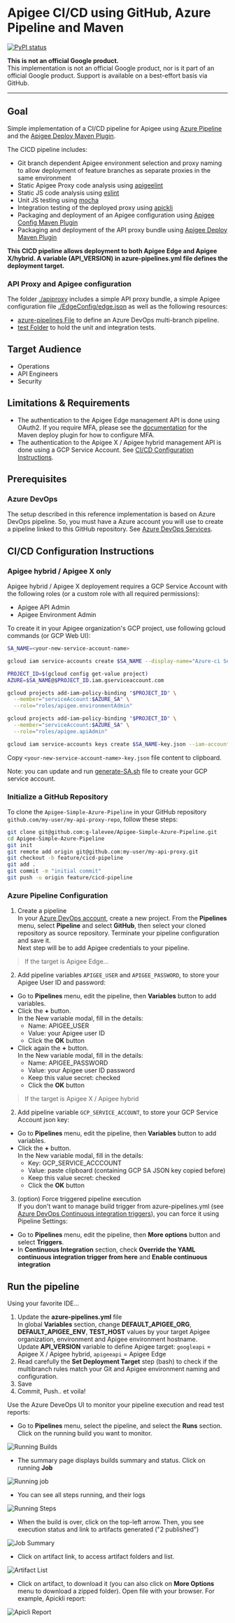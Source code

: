 # Apigee CI/CD using GitHub, Azure Pipeline and Maven 

[![PyPI status](https://img.shields.io/pypi/status/ansicolortags.svg)](https://pypi.python.org/pypi/ansicolortags/) 

**This is not an official Google product.**<BR>This implementation is not an official Google product, nor is it part of an official Google product. Support is available on a best-effort basis via GitHub.

***

## Goal

Simple implementation of a CI/CD pipeline for Apigee using
[Azure Pipeline](https://docs.microsoft.com/en-us/azure/devops/pipelines/get-started/what-is-azure-pipelines?view=azure-devops) and the [Apigee Deploy Maven Plugin](https://github.com/apigee/apigee-deploy-maven-plugin).

The CICD pipeline includes:

- Git branch dependent Apigee environment selection and proxy naming to allow
  deployment of feature branches as separate proxies in the same environment
- Static Apigee Proxy code analysis using [apigeelint](https://github.com/apigee/apigeelint)
- Static JS code analysis using [eslint](https://eslint.org/)
- Unit JS testing using [mocha](https://mochajs.org/)
- Integration testing of the deployed proxy using
  [apickli](https://github.com/apickli/apickli)
- Packaging and deployment of an Apigee configuration using
  [Apigee Config Maven Plugin](https://github.com/apigee/apigee-config-maven-plugin)
- Packaging and deployment of the API proxy bundle using
  [Apigee Deploy Maven Plugin](https://github.com/apigee/apigee-deploy-maven-plugin)

**This CICD pipeline allows deployment to both Apigee Edge and Apigee X/hybrid. A variable (API_VERSION) in azure-pipelines.yml file defines the deployment target.**



### API Proxy and Apigee configuration

The folder [./apiproxy](./apiproxy) includes a simple API proxy bundle, a simple Apigee configuration file [./EdgeConfig/edge.json](./EdgeConfig/edge.json) as well as the following resources:

- [azure-pipelines File](./azure-pipelines.yml) to define an Azure DevOps
  multi-branch pipeline.
- [test Folder](./test) to hold the unit and integration
  tests.


## Target Audience

- Operations
- API Engineers
- Security

## Limitations & Requirements

- The authentication to the Apigee Edge management API is done using OAuth2. If
  you require MFA, please see the [documentation](https://github.com/apigee/apigee-deploy-maven-plugin#oauth-and-two-factor-authentication)
  for the Maven deploy plugin for how to configure MFA.
- The authentication to the Apigee X / Apigee hybrid management API is done using a GCP Service Account. See [CI/CD Configuration Instructions](#CI/CD-Configuration-Instructions).

## Prerequisites

### Azure DevOps

The setup described in this reference implementation is based on Azure DevOps pipeline. So, you must have a Azure account you will use to create a pipeline linked to this GitHub repository. See [Azure DevOps Services](https://azure.microsoft.com/en-us/services/devops/).


## CI/CD Configuration Instructions

### Apigee hybrid / Apigee X only

Apigee hybrid / Apigee X deployement requires a GCP Service Account with the following roles (or a custom role with all required permissions):

- Apigee API Admin
- Apigee Environment Admin

To create it in your Apigee organization's GCP project, use following gcloud commands (or GCP Web UI):

```sh
SA_NAME=<your-new-service-account-name>

gcloud iam service-accounts create $SA_NAME --display-name="Azure-ci Service Account"

PROJECT_ID=$(gcloud config get-value project)
AZURE=$SA_NAME@$PROJECT_ID.iam.gserviceaccount.com

gcloud projects add-iam-policy-binding "$PROJECT_ID" \
  --member="serviceAccount:$AZURE_SA" \
  --role="roles/apigee.environmentAdmin"

gcloud projects add-iam-policy-binding "$PROJECT_ID" \
  --member="serviceAccount:$AZURE_SA" \
  --role="roles/apigee.apiAdmin"

gcloud iam service-accounts keys create $SA_NAME-key.json --iam-account=$AZURE_SA --key-file-type=json 

```

Copy `<your-new-service-account-name>-key.json` file content to clipboard. 

Note: you can update and run [generate-SA.sh](./generate-SA.sh) file to create your GCP service account.


### Initialize a GitHub Repository

To clone the `Apigee-Simple-Azure-Pipeline` in your GitHub repository `github.com/my-user/my-api-proxy-repo`, follow these
steps:

```bash
git clone git@github.com:g-lalevee/Apigee-Simple-Azure-Pipeline.git
cd Apigee-Simple-Azure-Pipeline
git init
git remote add origin git@github.com:my-user/my-api-proxy.git
git checkout -b feature/cicd-pipeline
git add .
git commit -m "initial commit"
git push -u origin feature/cicd-pipeline
```
 

### Azure Pipeline Configuration 

1.  Create a pipeline<BR>
In your [Azure DevOps account](https://dev.azure.com), create a new project. From the **Pipelines** menu, select **Pipeline** and select **GitHub**, then select your cloned repository as source repository. Terminate your pipeline configuration and save it.<BR>
Next step will be to add Apigee credentials to your pipeline. 


> If the target is Apigee Edge...

2.  Add pipeline variables `APIGEE_USER` and `APIGEE_PASSWORD`, to store your Apigee User ID and password:
- Go to **Pipelines** menu, edit the pipeline, then **Variables** button to add variables.
- Click the **+** button.<BR>In the New variable modal, fill in the details:
  - Name: APIGEE_USER
  - Value: your Apigee user ID 
  - Click the **OK** button
- Click again the **+** button.<BR>In the New variable modal, fill in the details:
  - Name: APIGEE_PASSWORD
  - Value: your Apigee user ID password
  - Keep this value secret: checked
  - Click the **OK** button

> If the target is Apigee X / Apigee hybrid

2.  Add pipeline variable `GCP_SERVICE_ACCOUNT`, to store your GCP Service Account json key:
- Go to **Pipelines** menu, edit the pipeline, then **Variables** button to add variables.
- Click the **+** button.<BR>In the New variable modal, fill in the details:
  - Key: GCP_SERVICE_ACCCOUNT
  - Value: paste clipboard (containing GCP SA JSON key copied before)
  - Keep this value secret: checked
  - Click the **OK** button

3.  (option) Force triggered pipeline execution<BR>If you don't want to manage build trigger from azure-pipelines.yml (see [Azure DevOps Continuous integration triggers](https://docs.microsoft.com/en-us/azure/devops/pipelines/repos/github?view=azure-devops&tabs=yaml#ci-triggers)), you can force it using Pipeline Settings:
- Go to **Pipelines** menu, edit the pipeline, then **More options** button and select **Triggers**.
- In **Continuous Integration** section, check **Override the YAML continuous integration trigger from here** and **Enable continuous integration**



## Run the pipeline

Using your favorite IDE...
1.  Update the **azure-pipelines.yml** file<BR>
In global **Variables** section, change **DEFAULT_APIGEE_ORG**, **DEFAULT_APIGEE_ENV**, **TEST_HOST** values by your target Apigee organization, environment and Apigee environment hostname.<BR>
Update **API_VERSION** variable to define Apigee target: `googleapi` = Apigee X / Apigee hybrid, `apigeeapi` = Apigee Edge
2.  Read carefully the **Set Deployment Target** step (bash) to check if the multibranch rules match your Git and Apigee environment naming and configuration.
3. Save
4. Commit, Push.. et voila!


Use the Azure DeveOps UI to monitor your pipeline execution and read test reports:

- Go to **Pipelines** menu, select the pipeline, and select the **Runs** section. <BR> Click on the running build you want to monitor.

![Running Builds](./images/running-build.png)

- The summary page displays builds summary and status. Click on running **Job**

![Running job](./images/running-job.png)

- You can see all steps running, and their logs

![Running Steps](./images/running-steps.png)

- When the build is over, click on the top-left arrow. Then, you see execution status and link to artifacts generated ("2 published")

![Job Summary](./images/ended-job.png)

- Click on artifact link, to access artifact folders and list. 

![Artifact List](./images/artifact-list.png)

- Click on artifact, to download it (you can also click on **More Options** menu to download a zipped folder). Open file with your browser. For example, Apickli report:

![Apicli Report](./images/apickli-report.png)


